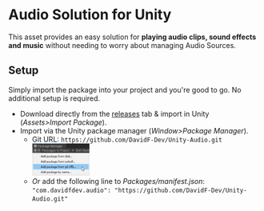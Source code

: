 # Audio Solution for Unity
This asset provides an easy solution for **playing audio clips, sound effects and music** without needing to worry about managing Audio Sources.

## Setup
Simply import the package into your project and you're good to go. No additional setup is required.
- Download directly from the [releases](https://github.com/DavidF-Dev/Unity-Audio/releases) tab & import in Unity (<i>Assets>Import Package</i>).
- Import via the Unity package manager (<i>Window>Package Manager</i>).
  - Git URL: ``https://github.com/DavidF-Dev/Unity-Audio.git``</br>
    <img src="/.github/install1.png" alt="Package manager install" width="25%"></src>
  - <i>Or</i> add the following line to <i>Packages/manifest.json</i>:</br>``"com.davidfdev.audio": "https://github.com/DavidF-Dev/Unity-Audio.git"``
